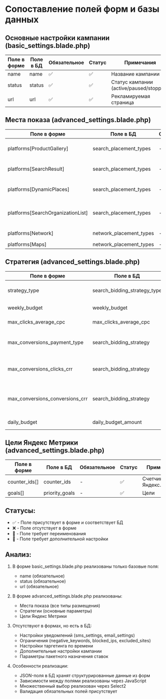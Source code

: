 # Сопоставление полей форм и базы данных

## Основные настройки кампании (basic_settings.blade.php)

| Поле в форме | Поле в БД | Обязательное | Статус | Примечания |
|--------------|-----------|--------------|--------|------------|
| name | name | ✅ | ✅ | Название кампании |
| status | status | ✅ | ✅ | Статус кампании (active/paused/stopped) |
| url | url | ✅ | ✅ | Рекламируемая страница |

## Места показа (advanced_settings.blade.php)

| Поле в форме | Поле в БД | Обязательное | Статус | Примечания |
|--------------|-----------|--------------|--------|------------|
| platforms[ProductGallery] | search_placement_types | - | ✅ | Товарная галерея на поиске |
| platforms[SearchResult] | search_placement_types | - | ✅ | Реклама в поисковой выдаче |
| platforms[DynamicPlaces] | search_placement_types | - | ✅ | Динамические места на поиске |
| platforms[SearchOrganizationList] | search_placement_types | - | ✅ | Список организаций в результатах поиска |
| platforms[Network] | network_placement_types | - | ✅ | Рекламная сеть Яндекса |
| platforms[Maps] | network_placement_types | - | ✅ | Яндекс Карты |

## Стратегия (advanced_settings.blade.php)

| Поле в форме | Поле в БД | Обязательное | Статус | Примечания |
|--------------|-----------|--------------|--------|------------|
| strategy_type | search_bidding_strategy_type | ✅ | ✅ | Тип стратегии для поиска |
| weekly_budget | weekly_budget | - | ✅ | Бюджет в неделю |
| max_clicks_average_cpc | max_clicks_average_cpc | - | ✅ | Средняя цена клика |
| max_conversions_payment_type | search_bidding_strategy | - | ✅ | Тип оплаты для максимум конверсий |
| max_conversions_clicks_crr | search_bidding_strategy | - | ✅ | Доля рекламных расходов для кликов |
| max_conversions_conversions_crr | search_bidding_strategy | - | ✅ | Доля рекламных расходов для конверсий |
| daily_budget | daily_budget_amount | - | ✅ | Дневной бюджет |

## Цели Яндекс Метрики (advanced_settings.blade.php)

| Поле в форме | Поле в БД | Обязательное | Статус | Примечания |
|--------------|-----------|--------------|--------|------------|
| counter_ids[] | counter_ids | - | ✅ | Счетчики Яндекс.Метрики |
| goals[] | priority_goals | - | ✅ | Цели |

## Статусы:
- ✅ - Поле присутствует в форме и соответствует БД
- ❌ - Поле отсутствует в форме
- 🔄 - Поле требует переименования
- 📝 - Поле требует дополнительной настройки

## Анализ:
1. В форме basic_settings.blade.php реализованы только базовые поля:
   - name (обязательное)
   - status (обязательное)
   - url (обязательное)

2. В форме advanced_settings.blade.php реализованы:
   - Места показа (все типы размещения)
   - Стратегии (основные параметры)
   - Цели Яндекс Метрики

3. Отсутствуют в формах, но есть в БД:
   - Настройки уведомлений (sms_settings, email_settings)
   - Ограничения (negative_keywords, blocked_ips, excluded_sites)
   - Настройки таргетинга по времени
   - Дополнительные настройки кампании
   - Параметры пакетного назначения ставок

4. Особенности реализации:
   - JSON-поля в БД хранят структурированные данные из форм
   - Зависимости между полями реализованы через JavaScript
   - Множественный выбор реализован через Select2
   - Валидация обязательных полей присутствует 
